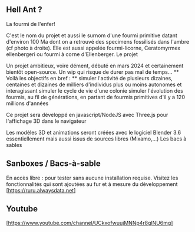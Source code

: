 ## Hell Ant ?

La fourmi de l'enfer!

C'est le nom du projet et aussi le surnom d'une fourmi primitive datant d'environ 100 Ma dont on a retrouvé des specimens fossilisés dans l'ambre (cf photo à droite). Elle est aussi appelée fourmi-licorne, Ceratomyrmex ellenbergeri ou fourmi à corne d'Ellenberger.
Le projet

Un projet ambitieux, voire dément, débuté en mars 2024 et certainement bientôt open-source. Un wip qui risque de durer pas mal de temps...
** Voilà les objectifs en bref : **
    simuler l'activité de plusieurs dizaines, centaines et dizaines de milliers d'individus plus ou moins autonomes et interagissant
    simuler le cycle de vie d'une colonie
    simuler l'évolution des fourmis, au fil de générations, en partant de fourmis primitives d'il y a 120 millions d'années

Ce projet sera développé en javascript/NodeJS avec Three.js pour l'affichage 3D dans le navigateur

Les modèles 3D et animations seront créées avec le logiciel Blender 3.6 essentiellement mais aussi issus de sources libres (Mixamo,...)
Les bacs à sables

## Sanboxes / Bacs-à-sable
En accès libre : pour tester sans aucune installation requise. Visitez les fonctionnalités qui sont ajoutées au fur et à mesure du développement
[https://ruru.alwaysdata.net]

## Youtube
[https://www.youtube.com/channel/UCkxofwuujMNNp4r8glNU6mg]